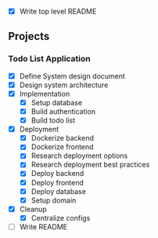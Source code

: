 - [x] Write top level README

## Projects

### Todo List Application

- [x] Define System design document
- [x] Design system architecture
- [x] Implementation
  - [x] Setup database
  - [x] Build authentication
  - [x] Build todo list
- [x] Deployment
  - [x] Dockerize backend
  - [x] Dockerize frontend
  - [x] Research deployment options
  - [x] Research deployment best practices
  - [x] Deploy backend
  - [x] Deploy frontend
  - [x] Deploy database
  - [x] Setup domain
- [x] Cleanup
  - [x] Centralize configs
- [ ] Write README
